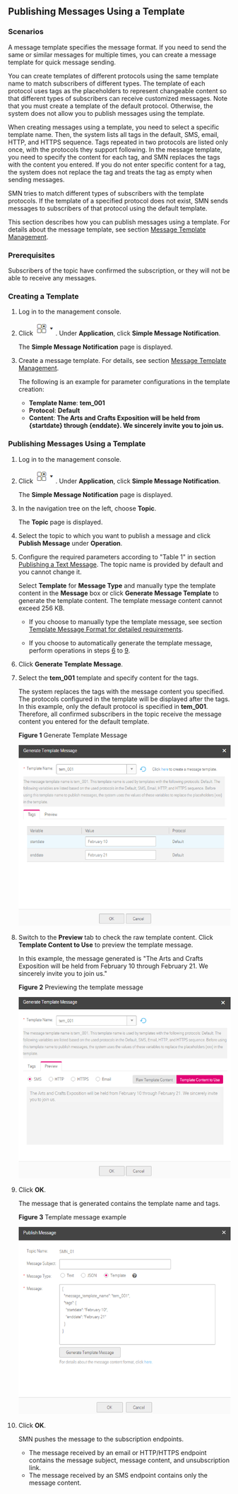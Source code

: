 ## Publishing Messages Using a Template

### Scenarios

A message template specifies the message format. If you need to send the same or similar messages for multiple times, you can create a message template for quick message sending.

You can create templates of different protocols using the same template name to match subscribers of different types. The template of each protocol uses tags as the placeholders to represent changeable content so that different types of subscribers can receive customized messages. Note that you must create a template of the default protocol. Otherwise, the system does not allow you to publish messages using the template.

When creating messages using a template, you need to select a specific template name. Then, the system lists all tags in the default, SMS, email, HTTP, and HTTPS sequence. Tags repeated in two protocols are listed only once, with the protocols they support following. In the message template, you need to specify the content for each tag, and SMN replaces the tags with the content you entered. If you do not enter specific content for a tag, the system does not replace the tag and treats the tag as empty when sending messages.

SMN tries to match different types of subscribers with the template protocols. If the template of a specified protocol does not exist, SMN sends messages to subscribers of that protocol using the default template.

This section describes how you can publish messages using a template. For details about the message template, see section <a href="Message Template Management.md">Message Template Management</a>.

### Prerequisites

Subscribers of the topic have confirmed the subscription, or they will not be able to receive any messages.

### Creating a Template

1.  Log in to the management console.

2.  Click ![](figure/001.png). Under **Application**, click **Simple Message Notification**.

	The **Simple Message Notification** page is displayed.

1.  Create a message template. For details, see section <a href="Message Template Management.md">Message Template Management</a>.

	The following is an example for parameter configurations in the template creation:
	- **Template Name**: **tem_001**
	- **Protocol**: **Default**
	- **Content**: **The Arts and Crafts Exposition will be held from {startdate} through {enddate}. We sincerely invite you to join us.**
### Publishing Messages Using a Template

1.  Log in to the management console.

2.  Click ![](figure/001.png). Under **Application**, click **Simple Message Notification**.

	The **Simple Message Notification** page is displayed.

1.  In the navigation tree on the left, choose **Topic**.

	The **Topic** page is displayed.

1.  Select the topic to which you want to publish a message and click **Publish Message** under **Operation**.

2.  Configure the required parameters according to "Table 1" in section <a href="Publishing a Text Message.md">Publishing a Text Message</a>. The topic name is provided by default and you cannot change it.

	Select **Template** for **Message Type** and manually type the template content in the **Message** box or click **Generate Message Template** to generate the template content. The template message content cannot exceed 256 KB.

	- If you choose to manually type the template message, see section <a href="Template Message Format for detailed requirements.md">Template Message Format for detailed requirements</a>.

	- If you choose to automatically generate the template message, perform operations in steps <a href="#6">6</a> to <a href="#9">9</a>.

1.  <a name="6">Click **Generate Template Message**</a>.

2.  Select the **tem_001** template and specify content for the tags.

	The system replaces the tags with the message content you specified. The protocols configured in the template will be displayed after the tags. In this example, only the default protocol is specified in **tem_001**. Therefore, all confirmed subscribers in the topic receive the message content you entered for the default template.

	**Figure 1** Generate Template Message

	![](figure/template01.png)

1.  Switch to the **Preview** tab to check the raw template content. Click **Template Content to Use** to preview the template message.

	In this example, the message generated is "The Arts and Crafts Exposition will be held from February 10 through February 21. We sincerely invite you to join us."

	**Figure 2** Previewing the template message

	![](figure/template02.png)

1.  <a name="9">Click **OK**</a>.

	The message that is generated contains the template name and tags.

	**Figure 3** Template message example

	![](figure/template03.png)

1.  Click **OK**.

	SMN pushes the message to the subscription endpoints.

	- The message received by an email or HTTP/HTTPS endpoint contains the message subject, message content, and unsubscription link.
	- The message received by an SMS endpoint contains only the message content.

